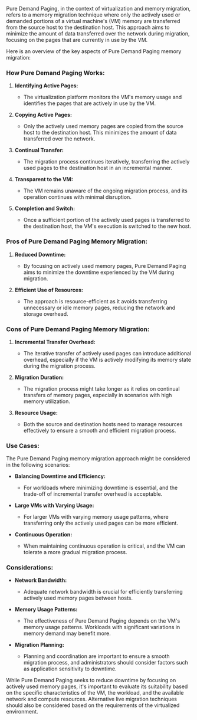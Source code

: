 Pure Demand Paging, in the context of virtualization and memory migration, refers to a memory migration technique where only the actively used or demanded portions of a virtual machine's (VM) memory are transferred from the source host to the destination host. This approach aims to minimize the amount of data transferred over the network during migration, focusing on the pages that are currently in use by the VM.

Here is an overview of the key aspects of Pure Demand Paging memory migration:

### How Pure Demand Paging Works:

1. **Identifying Active Pages:**
   - The virtualization platform monitors the VM's memory usage and identifies the pages that are actively in use by the VM.

2. **Copying Active Pages:**
   - Only the actively used memory pages are copied from the source host to the destination host. This minimizes the amount of data transferred over the network.

3. **Continual Transfer:**
   - The migration process continues iteratively, transferring the actively used pages to the destination host in an incremental manner.

4. **Transparent to the VM:**
   - The VM remains unaware of the ongoing migration process, and its operation continues with minimal disruption.

5. **Completion and Switch:**
   - Once a sufficient portion of the actively used pages is transferred to the destination host, the VM's execution is switched to the new host.

### Pros of Pure Demand Paging Memory Migration:

1. **Reduced Downtime:**
   - By focusing on actively used memory pages, Pure Demand Paging aims to minimize the downtime experienced by the VM during migration.

2. **Efficient Use of Resources:**
   - The approach is resource-efficient as it avoids transferring unnecessary or idle memory pages, reducing the network and storage overhead.

### Cons of Pure Demand Paging Memory Migration:

1. **Incremental Transfer Overhead:**
   - The iterative transfer of actively used pages can introduce additional overhead, especially if the VM is actively modifying its memory state during the migration process.

2. **Migration Duration:**
   - The migration process might take longer as it relies on continual transfers of memory pages, especially in scenarios with high memory utilization.

3. **Resource Usage:**
   - Both the source and destination hosts need to manage resources effectively to ensure a smooth and efficient migration process.

### Use Cases:

The Pure Demand Paging memory migration approach might be considered in the following scenarios:

- **Balancing Downtime and Efficiency:**
  - For workloads where minimizing downtime is essential, and the trade-off of incremental transfer overhead is acceptable.

- **Large VMs with Varying Usage:**
  - For larger VMs with varying memory usage patterns, where transferring only the actively used pages can be more efficient.

- **Continuous Operation:**
  - When maintaining continuous operation is critical, and the VM can tolerate a more gradual migration process.

### Considerations:

- **Network Bandwidth:**
  - Adequate network bandwidth is crucial for efficiently transferring actively used memory pages between hosts.

- **Memory Usage Patterns:**
  - The effectiveness of Pure Demand Paging depends on the VM's memory usage patterns. Workloads with significant variations in memory demand may benefit more.

- **Migration Planning:**
  - Planning and coordination are important to ensure a smooth migration process, and administrators should consider factors such as application sensitivity to downtime.

While Pure Demand Paging seeks to reduce downtime by focusing on actively used memory pages, it's important to evaluate its suitability based on the specific characteristics of the VM, the workload, and the available network and compute resources. Alternative live migration techniques should also be considered based on the requirements of the virtualized environment.
